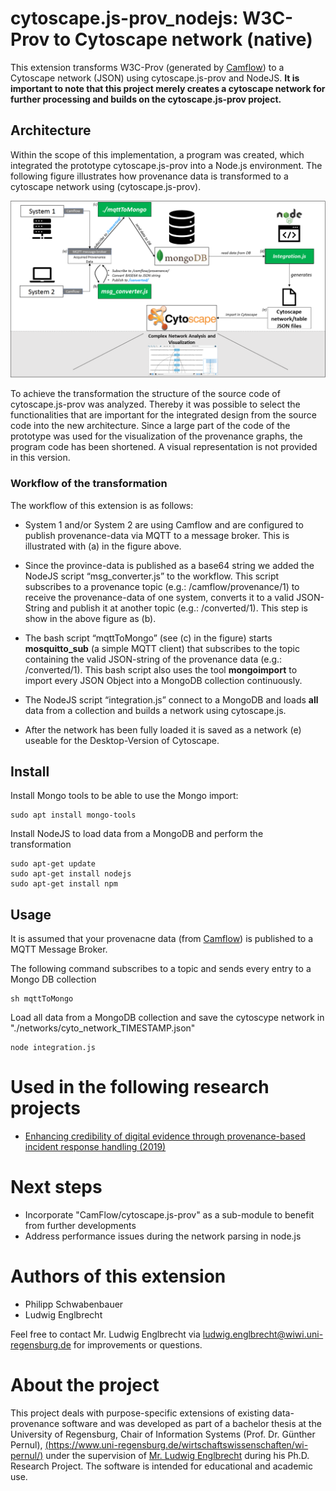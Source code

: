 # cytoscape.js-prov_nodejs: W3C-Prov to Cytoscape network (native)

This extension transforms W3C-Prov (generated by [Camflow](http://camflow.org/)) to a Cytoscape network (JSON) using cytoscape.js-prov and NodeJS. **It is important to note that this project merely creates a cytoscape network for further processing and builds on the cytoscape.js-prov project.**

## Architecture 
Within the scope of this implementation, a program was created, which integrated the prototype cytoscape.js-prov into a Node.js environment. The following figure illustrates how provenance data is transformed to a cytoscape network using (cytoscape.js-prov).

![](architecture_1.png?raw=true) 

To achieve the transformation the structure of the source code of cytoscape.js-prov was analyzed. Thereby it was possible to select the functionalities that are important for the integrated design from the source code into the new architecture. Since a large part of the code of the prototype was used for the visualization of the provenance graphs, the program code has been shortened. A visual representation is not provided in this version.

### Workflow of the transformation

The workflow of this extension is as follows:

- System 1 and/or System 2 are using Camflow and are configured to publish provenance-data via MQTT to a message broker. This is illustrated with (a) in the figure above. 

- Since the province-data is published as a base64 string we added the NodeJS script “msg_converter.js” to the workflow. This script subscribes to a provenance topic (e.g.: /camflow/provenance/1) to receive the provenance-data of one system, converts it to a valid JSON-String and publish it at another topic (e.g.: /converted/1). This step is show in the above figure as (b).

- The bash script “mqttToMongo” (see (c) in the figure) starts **mosquitto_sub** (a simple MQTT client) that subscribes to the topic containing the valid JSON-string of the provenance data (e.g.: /converted/1). This bash script also uses the tool **mongoimport** to import every JSON Object into a MongoDB collection continuously.

- The NodeJS script “integration.js” connect to a MongoDB and loads **all** data from a collection and builds a network using cytoscape.js. 

- After the network has been fully loaded it is saved as a network (e) useable for the Desktop-Version of Cytoscape.



## Install

Install Mongo tools to be able to use the Mongo import:
```
sudo apt install mongo-tools
```

Install NodeJS to load data from a MongoDB and perform the transformation
```
sudo apt-get update
sudo apt-get install nodejs
sudo apt-get install npm
```

## Usage

It is assumed that your provenacne data (from [Camflow](http://camflow.org/)) is published to a MQTT Message Broker.

The following command subscribes to a topic and sends every entry to a Mongo DB collection
```
sh mqttToMongo
```


Load all data from a MongoDB collection and save the cytoscype network in "./networks/cyto_network_TIMESTAMP.json"
```
node integration.js
```

# Used in the following research projects

- [Enhancing credibility of digital evidence through provenance-based incident response handling (2019)](https://www.researchgate.net/publication/334331057_Enhancing_credibility_of_digital_evidence_through_provenance-based_incident_response_handling?_sg=FHOPZtzk5nYTzxzCyZHNG1RVBXvlwfLiCA7nnPG5taCiGzwn7eUtNPClCaBxlSc1Q3JZuYhsjcTQpBaSLmdfEnEcK665WXGkGAJ04Fjh.rUu_IDPn8mDQVFybh95MZOP38Y4M_NRVaqhfgs8dTPYeiDEdVMqFEAFVyq3_dYIwzaVGIxu4sCzf6GMEW27OaQ)


# Next steps

* Incorporate "CamFlow/cytoscape.js-prov" as a sub-module to benefit from further developments
* Address performance issues during the network parsing in node.js

# Authors of this extension

- Philipp Schwabenbauer
- Ludwig Englbrecht

Feel free to contact Mr. Ludwig Englbrecht via ludwig.englbrecht@wiwi.uni-regensburg.de for improvements or questions.

# About the project

This project deals with purpose-specific extensions of existing data-provenance software and was developed as part of a bachelor thesis at the University of Regensburg, Chair of Information Systems (Prof. Dr. Günther Pernul), [(https://www.uni-regensburg.de/wirtschaftswissenschaften/wi-pernul/)](https://www.uni-regensburg.de/wirtschaftswissenschaften/wi-pernul/) under the supervision of [Mr. Ludwig Englbrecht](https://www.researchgate.net/profile/Ludwig_Englbrecht) during his Ph.D. Research Project. The software is intended for educational and academic use. 

